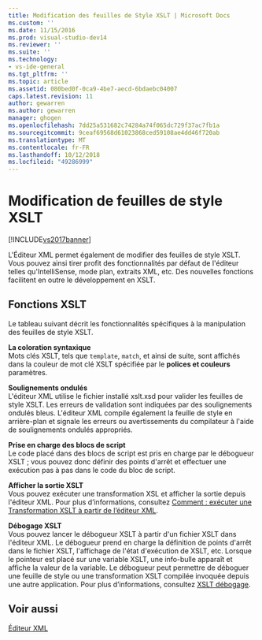 ```yaml
---
title: Modification des feuilles de Style XSLT | Microsoft Docs
ms.custom: ''
ms.date: 11/15/2016
ms.prod: visual-studio-dev14
ms.reviewer: ''
ms.suite: ''
ms.technology:
- vs-ide-general
ms.tgt_pltfrm: ''
ms.topic: article
ms.assetid: 080bed0f-0ca9-4be7-aecd-6bdaebc04007
caps.latest.revision: 11
author: gewarren
ms.author: gewarren
manager: ghogen
ms.openlocfilehash: 7dd25a531682c74284a74f065dc729f37ac7fb1a
ms.sourcegitcommit: 9ceaf69568d61023868ced59108ae4dd46f720ab
ms.translationtype: MT
ms.contentlocale: fr-FR
ms.lasthandoff: 10/12/2018
ms.locfileid: "49286999"
---
```

# <a name="editing-xslt-style-sheets"></a>Modification de feuilles de style XSLT
[!INCLUDE[vs2017banner](../includes/vs2017banner.md)]

  
L'Éditeur XML permet également de modifier des feuilles de style XSLT. Vous pouvez ainsi tirer profit des fonctionnalités par défaut de l'éditeur telles qu'IntelliSense, mode plan, extraits XML, etc. Des nouvelles fonctions facilitent en outre le développement en XSLT.  
  
## <a name="xslt-features"></a>Fonctions XSLT  
 Le tableau suivant décrit les fonctionnalités spécifiques à la manipulation des feuilles de style XSLT.  
  
 **La coloration syntaxique**  
 Mots clés XSLT, tels que `template`, `match`, et ainsi de suite, sont affichés dans la couleur de mot clé XSLT spécifiée par le **polices et couleurs** paramètres.  
  
 **Soulignements ondulés**  
 L'éditeur XML utilise le fichier installé xslt.xsd pour valider les feuilles de style XSLT. Les erreurs de validation sont indiquées par des soulignements ondulés bleus. L'éditeur XML compile également la feuille de style en arrière-plan et signale les erreurs ou avertissements du compilateur à l'aide de soulignements ondulés appropriés.  
  
 **Prise en charge des blocs de script**  
 Le code placé dans des blocs de script est pris en charge par le débogueur XSLT ; vous pouvez donc définir des points d'arrêt et effectuer une exécution pas à pas dans le code du bloc de script.  
  
 **Afficher la sortie XSLT**  
 Vous pouvez exécuter une transformation XSL et afficher la sortie depuis l'éditeur XML. Pour plus d’informations, consultez [Comment : exécuter une Transformation XSLT à partir de l’éditeur XML](../xml-tools/how-to-execute-an-xslt-transformation-from-the-xml-editor.md).  
  
 **Débogage XSLT**  
 Vous pouvez lancer le débogueur XSLT à partir d'un fichier XSLT dans l'éditeur XML. Le débogueur prend en charge la définition de points d'arrêt dans le fichier XSLT, l'affichage de l'état d'exécution de XSLT, etc. Lorsque le pointeur est placé sur une variable XSLT, une info-bulle apparaît et affiche la valeur de la variable. Le débogueur peut permettre de déboguer une feuille de style ou une transformation XSLT compilée invoquée depuis une autre application. Pour plus d’informations, consultez [XSLT débogage](../xml-tools/debugging-xslt.md).  
  
## <a name="see-also"></a>Voir aussi  
 [Éditeur XML](../xml-tools/xml-editor.md)



